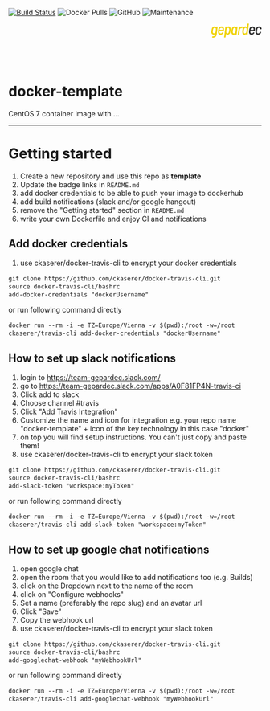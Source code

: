 [![Build Status](https://travis-ci.com/gepardec/docker-template.svg?branch=master)](https://travis-ci.com/gepardec/docker-template)
![Docker Pulls](https://img.shields.io/docker/pulls/gepardec/hello-world)
![GitHub](https://img.shields.io/github/license/gepardec/docker-template)
![Maintenance](https://img.shields.io/maintenance/yes/2020)
<p align="right">
<img alt="gepardec" width=100px src="https://github.com/Gepardec/docker-template/raw/master/.images/gepardec.png">
</p>
<br>
<br>

# docker-template

CentOS 7 container image with ...

---

# Getting started

1) Create a new repository and use this repo as **template**
2) Update the badge links in `README.md`
3) add docker credentials to be able to push your image to dockerhub
4) add build notifications (slack and/or google hangout)
5) remove the "Getting started" section in `README.md`
6) write your own Dockerfile and enjoy CI and notifications

## Add docker credentials

1) use ckaserer/docker-travis-cli to encrypt your docker credentials

```
git clone https://github.com/ckaserer/docker-travis-cli.git
source docker-travis-cli/bashrc
add-docker-credentials "dockerUsername"
```

or run following command directly 

```
docker run --rm -i -e TZ=Europe/Vienna -v $(pwd):/root -w=/root ckaserer/travis-cli add-docker-credentials "dockerUsername"
```

## How to set up slack notifications

1) login to https://team-gepardec.slack.com/
2) go to https://team-gepardec.slack.com/apps/A0F81FP4N-travis-ci
3) Click add to slack
4) Choose channel #travis
5) Click "Add Travis Integration"
6) Customize the name and icon for integration e.g. your repo name "docker-template" + icon of the key technology in this case "docker"
7) on top you will find setup instructions. You can't just copy and paste them!
8) use ckaserer/docker-travis-cli to encrypt your slack token

```
git clone https://github.com/ckaserer/docker-travis-cli.git
source docker-travis-cli/bashrc
add-slack-token "workspace:myToken"
```

or run following command directly

```
docker run --rm -i -e TZ=Europe/Vienna -v $(pwd):/root -w=/root ckaserer/travis-cli add-slack-token "workspace:myToken"
```

## How to set up google chat notifications

1) open google chat
2) open the room that you would like to add notifications too (e.g. Builds)
3) click on the Dropdown next to the name of the room
4) click on "Configure webhooks"
5) Set a name (preferably the repo slug) and an avatar url
6) Click "Save"
6) Copy the webhook url
7) use ckaserer/docker-travis-cli to encrypt your slack token 

```
git clone https://github.com/ckaserer/docker-travis-cli.git
source docker-travis-cli/bashrc
add-googlechat-webhook "myWebhookUrl"
```

or run following command directly

```
docker run --rm -i -e TZ=Europe/Vienna -v $(pwd):/root -w=/root ckaserer/travis-cli add-googlechat-webhook "myWebhookUrl"
```